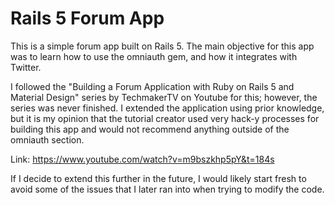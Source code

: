 # Rails 5 Forum App

This is a simple forum app built on Rails 5. The main objective for this app was to learn how to use the omniauth gem, and how it integrates with Twitter. 

I followed the "Building a Forum Application with Ruby on Rails 5 and Material Design" series by TechmakerTV on Youtube for this; however, the series was never finished. I extended the application using prior knowledge, but it is my opinion that the tutorial creator used very hack-y processes for building this app and would not recommend anything outside of the omniauth section.

Link: https://www.youtube.com/watch?v=m9bszkhp5pY&t=184s

If I decide to extend this further in the future, I would likely start fresh to avoid some of the issues that I later ran into when trying to modify the code. 
